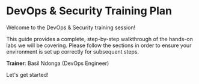 # DevOps & Security Training Plan

Welcome to the DevOps & Security training session!

This guide provides a complete, step-by-step walkthrough of the hands-on labs we will be covering. Please follow the sections in order to ensure your environment is set up correctly for subsequent steps.

**Trainer**: Basil Ndonga (DevOps Engineer)

Let's get started!